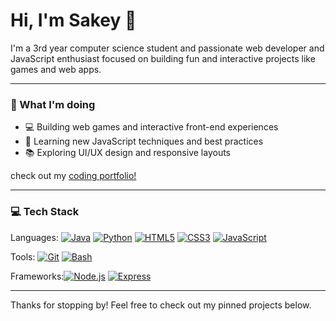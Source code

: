 # Hi, I'm Sakey 👋

I'm a 3rd year computer science student and passionate web developer and JavaScript enthusiast focused on building fun and interactive projects like games and web apps.

---

### 🚀 What I'm doing

- 💻 Building web games and interactive front-end experiences
- 🎯 Learning new JavaScript techniques and best practices
- 📚 Exploring UI/UX design and responsive layouts

check out my [coding portfolio!]([https://github.com/sakey01](https://sheikh-portfolio.vercel.app))

---

###  💻 Tech Stack

Languages: [![Java](https://img.shields.io/badge/Java-007396?style=flat&logo=java&logoColor=white)](https://www.java.com/)  [![Python](https://img.shields.io/badge/Python-3776AB?style=flat&logo=python&logoColor=white)](https://www.python.org/) [![HTML5](https://img.shields.io/badge/HTML5-E34F26?style=flat&logo=html5&logoColor=white)](https://developer.mozilla.org/en-US/docs/Web/HTML)  [![CSS3](https://img.shields.io/badge/CSS3-1572B6?style=flat&logo=css3&logoColor=white)](https://developer.mozilla.org/en-US/docs/Web/CSS)  [![JavaScript](https://img.shields.io/badge/JavaScript-F7DF1E?style=flat&logo=javascript&logoColor=black)](https://developer.mozilla.org/en-US/docs/Web/JavaScript)  

Tools: [![Git](https://img.shields.io/badge/Git-F05032?style=flat&logo=git&logoColor=white)](https://git-scm.com/)  [![Bash](https://img.shields.io/badge/Bash-4EAA25?style=flat&logo=gnu-bash&logoColor=white)](https://www.gnu.org/software/bash/)

Frameworks:[![Node.js](https://img.shields.io/badge/Node.js-339933?style=flat&logo=node.js&logoColor=white)](https://nodejs.org/) [![Express](https://img.shields.io/badge/Express-000000?style=flat&logo=express&logoColor=white)](https://expressjs.com/)

---

Thanks for stopping by! Feel free to check out my pinned projects below.
